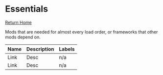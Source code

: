 # Essentials
[Return Home](https://github.com/Geborgen/usefulmods)

Mods that are needed for almost every load order, or frameworks that other mods depend on.

| Name  | Description | Labels |
| ------------- | ------------- | ------------ |
| Link  | Desc  | n/a |
| Link  | Desc  | n/a |
